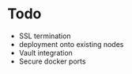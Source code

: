 # Todo

- SSL termination
- deployment onto existing nodes
- Vault integration
- Secure docker ports
